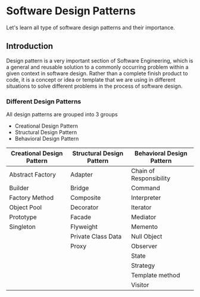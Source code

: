 # Software Design Patterns
Let's learn all type of software design patterns and their importance.

## Introduction
Design pattern is a very important section of Software Engineering, which is a general and reusable solution to a commonly occurring problem within a given context in software design. Rather than a complete finish product to code, it is a concept or idea or template that we are using in different situations to solve different problems in the process of software design.

### Different Design Patterns
All design patterns are grouped into 3 groups
* Creational Design Pattern
* Structural Design Pattern
* Behavioral Design Pattern

| Creational Design Pattern | Structural Design Pattern | Behavioral Design Pattern |
| ------------------------- | ------------------------- | ------------------------- |
| Abstract Factory | Adapter | Chain of Responsibility |
| Builder | Bridge | Command |
| Factory Method | Composite | Interpreter |
| Object Pool | Decorator | Iterator |
| Prototype | Facade | Mediator |
| Singleton | Flyweight | Memento |
|  | Private Class Data | Null Object |
|  | Proxy | Observer |
|  |  | State |
|  |  | Strategy |
|  |  | Template method |
|  |  | Visitor |

